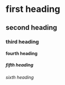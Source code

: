 # first heading

## second heading

### third heading

#### fourth heading

##### fifth heading

###### sixth heading